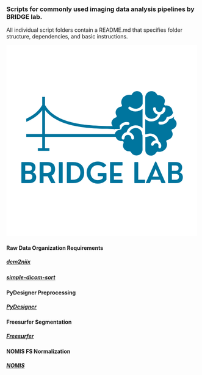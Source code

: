 ### Scripts for commonly used imaging data analysis pipelines by BRIDGE lab.

All individual script folders contain a README.md that specifies folder structure, dependencies, and basic instructions.

<img src="bridgelab_square.png">

#### Raw Data Organization Requirements

##### <a href="https://github.com/rordenlab/dcm2niix">dcm2niix</a>

##### <a href="https://pypi.org/project/simple-dicom-sort/">simple-dicom-sort</a>


#### PyDesigner Preprocessing

##### <a href="https://github.com/muscbridge/PyDesigner">PyDesigner</a>


#### Freesurfer Segmentation

##### <a href="https://surfer.nmr.mgh.harvard.edu/fswiki/DownloadAndInstall">Freesurfer</a>

#### NOMIS FS Normalization

##### <a href="https://github.com/medicslaboratory/NOMIS">NOMIS</a>